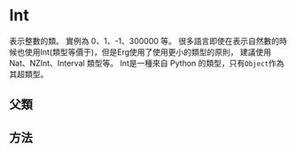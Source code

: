 # Int

表示整數的類。 實例為 0、1、-1、300000 等。
很多語言即使在表示自然數的時候也使用Int(類型等價于)，但是Erg使用了使用更小的類型的原則，
建議使用 Nat、NZInt、Interval 類型等。
Int是一種來自 Python 的類型，只有`Object`作為其超類型。

## 父類

## 方法

